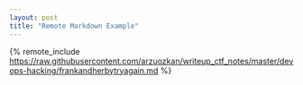 ```yaml
---
layout: post
title: "Remote Markdown Example"
---
```


{% remote_include https://raw.githubusercontent.com/arzuozkan/writeup_ctf_notes/master/devops-hacking/frankandherbytryagain.md %}
